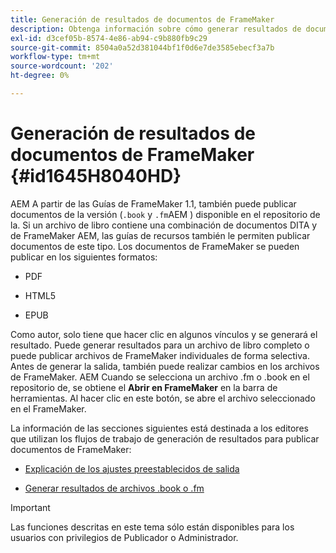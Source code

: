 ```yaml
---
title: Generación de resultados de documentos de FrameMaker
description: Obtenga información sobre cómo generar resultados de documentos de FrameMaker AEM en guías de para publicarlos en formato PDF, HTML 5 y EPUB.
exl-id: d3cef05b-8574-4e86-ab94-c9b880fb9c29
source-git-commit: 8504a0a52d381044bf1f0d6e7de3585ebecf3a7b
workflow-type: tm+mt
source-wordcount: '202'
ht-degree: 0%

---
```


# Generación de resultados de documentos de FrameMaker {#id1645H8040HD}

AEM A partir de las Guías de FrameMaker 1.1, también puede publicar documentos de la versión \(`.book` y `.fm`AEM \) disponible en el repositorio de la. Si un archivo de libro contiene una combinación de documentos DITA y de FrameMaker AEM, las guías de recursos también le permiten publicar documentos de este tipo. Los documentos de FrameMaker se pueden publicar en los siguientes formatos:

- PDF

- HTML5

- EPUB


Como autor, solo tiene que hacer clic en algunos vínculos y se generará el resultado. Puede generar resultados para un archivo de libro completo o puede publicar archivos de FrameMaker individuales de forma selectiva. Antes de generar la salida, también puede realizar cambios en los archivos de FrameMaker. AEM Cuando se selecciona un archivo .fm o .book en el repositorio de, se obtiene el **Abrir en FrameMaker** en la barra de herramientas. Al hacer clic en este botón, se abre el archivo seleccionado en el FrameMaker.

La información de las secciones siguientes está destinada a los editores que utilizan los flujos de trabajo de generación de resultados para publicar documentos de FrameMaker:

- [Explicación de los ajustes preestablecidos de salida](fm-output-understand-presets.md#)

- [Generar resultados de archivos .book o .fm](fm-output-generate.md#)

>[!IMPORTANT]
>
> Las funciones descritas en este tema sólo están disponibles para los usuarios con privilegios de Publicador o Administrador.

